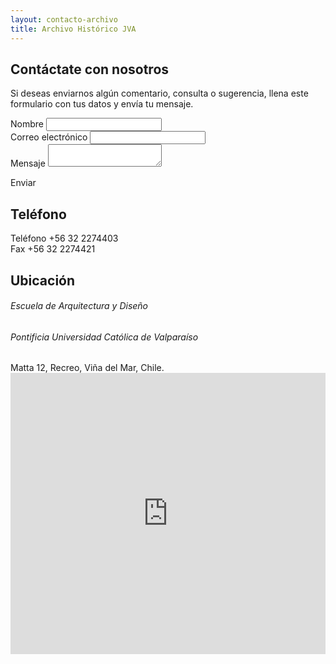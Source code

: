 ```yaml
---
layout: contacto-archivo
title: Archivo Histórico JVA
---
```

<div class='fondo-blanco'>
  <div class='wrap'>
    <div class='fila'>
      <div class='col-lg-6 col-md-6 col-sm-12 col-xs-12'>
        <h2 class='rojo-claro'>Contáctate con nosotros</h2>
        <p>Si deseas enviarnos algún comentario, consulta o sugerencia, llena este formulario con tus datos y envía tu mensaje.</p>
        <form class='md'> 
          <div class='grupo obligatorio'>
            <label>Nombre</label>
            <input type='email' class='relleno-formulario' required/>
          </div>
          <div class='grupo obligatorio'>
            <label>Correo electrónico</label>
            <input type='email' class='relleno-formulario' required/>
          </div>
          <div class='grupo'>
            <label>Mensaje</label>
            <textarea></textarea>
          </div>
        </form>
        <a class="btn btn-md btn-accion derecha">Enviar</a>   
        </br>                  
        <h2 class="rojo-claro margen-superior"><i class="icn icn-movil-lig icn-md gris-oscuro"></i>Teléfono</h2>
        <p>Teléfono +56 32 2274403 <br>
        Fax +56 32 2274421</p>
      </div>
      <div class='col-lg-5 col-lg-offset-1 col-md-5 col-md-offset-1 col-sm-12 col-xs-12'>
        <h2 class="rojo-claro"><i class="icn icn-mapa-lig icn-md gris-oscuro"></i>Ubicación</h2>
        <h6>Escuela de Arquitectura y Diseño</h6>
        <h6>Pontificia Universidad Católica de Valparaíso</h6>
        <p class='margen-inferior'>Matta 12, Recreo, Viña del Mar, Chile.<br>
          <iframe style="border:0" src="https://www.google.com/maps/embed/v1/place?q=calle%20matta%2012%2C%20recreo&amp;key=AIzaSyCZiilPUQ_vIqpLmZk_H_2sCcihjCBdwwE" frameborder="0" height="450px" width="100%"></iframe> 
        </p>
      </div>
    </div>
  </div><!-- fin wrap -->
</div> <!-- fin fondo-blanco -->
</div><!-- fin fondo-blanco -->  